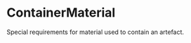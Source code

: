 ContainerMaterial
=================

Special requirements for material used to contain an artefact.
